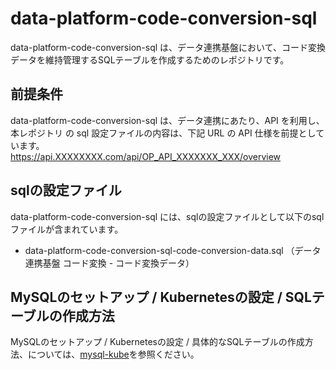# data-platform-code-conversion-sql
data-platform-code-conversion-sql は、データ連携基盤において、コード変換データを維持管理するSQLテーブルを作成するためのレポジトリです。  

## 前提条件  
data-platform-code-conversion-sql は、データ連携にあたり、API を利用し、本レポジトリ の sql 設定ファイルの内容は、下記 URL の API 仕様を前提としています。  
https://api.XXXXXXXX.com/api/OP_API_XXXXXXX_XXX/overview  

## sqlの設定ファイル
data-platform-code-conversion-sql には、sqlの設定ファイルとして以下のsqlファイルが含まれています。  

* data-platform-code-conversion-sql-code-conversion-data.sql （データ連携基盤 コード変換 - コード変換データ）

## MySQLのセットアップ / Kubernetesの設定 / SQLテーブルの作成方法
MySQLのセットアップ / Kubernetesの設定 / 具体的なSQLテーブルの作成方法、については、[mysql-kube](https://github.com/latonaio/mysql-kube)を参照ください。